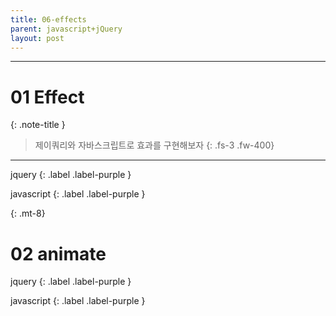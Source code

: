 ```yaml
---
title: 06-effects
parent: javascript+jQuery
layout: post
---
```


---

# 01 Effect


{: .note-title }
>
> 제이쿼리와 자바스크립트로 효과를 구현해보자
>{: .fs-3 .fw-400}

---



jquery
{: .label .label-purple }


<script async src="//jsfiddle.net/qwerew0/xqc0fzso/11/embed/html,css,js,result/dark/"></script>

javascript
{: .label .label-purple }


<script async src="//jsfiddle.net/qwerew0/xqc0fzso/13/embed/html,css,js,result/dark/"></script>


{: .mt-8}
# 02 animate

jquery
{: .label .label-purple }


<script async src="//jsfiddle.net/qwerew0/xqc0fzso/14/embed/html,css,js,result/dark/"></script>

javascript
{: .label .label-purple }


<script async src="//jsfiddle.net/qwerew0/xqc0fzso/17/embed/html,css,js,result/dark/"></script>
